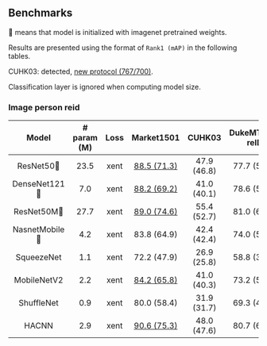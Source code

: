 ## Benchmarks
:dog: means that model is initialized with imagenet pretrained weights.

Results are presented using the format of `Rank1 (mAP)` in the following tables.

CUHK03: detected, [new protocol (767/700)](https://github.com/zhunzhong07/person-re-ranking#the-new-trainingtesting-protocol-for-cuhk03).

Classification layer is ignored when computing model size.

### Image person reid
| Model | # param (M) | Loss | Market1501 | CUHK03 | DukeMTMC-reID | MSMT17 |
| :---: | :---: | :---: | :---: | :---: | :---: | :---: |
| ResNet50:dog: | 23.5 | xent | [88.5 (71.3)](http://eecs.qmul.ac.uk/~kz303/deep-person-reid/model-zoo/image-models/resnet50_xent_market1501.pth.tar) | 47.9 (46.8) | 77.7 (58.8) | 63.4 (34.2) |
| DenseNet121:dog: | 7.0 | xent | [88.2 (69.2)](http://eecs.qmul.ac.uk/~kz303/deep-person-reid/model-zoo/image-models/densenet121_xent_market1501.pth.tar) | 41.0 (40.1) | 78.6 (58.5) | 66.0 (34.6) |
| ResNet50M:dog: | 27.7 | xent | [89.0 (74.6)](http://eecs.qmul.ac.uk/~kz303/deep-person-reid/model-zoo/image-models/resnet50m_xent_market1501.pth.tar) | 55.4 (52.7) | 81.0 (64.1) | 64.6 (35.9) |
| NasnetMobile:dog: | 4.2 | xent | 83.8 (64.9) | 42.4 (42.4) | 74.0 (53.7) | 57.1 (30.2) |
| SqueezeNet | 1.1 | xent | 72.2 (47.9) | 26.9 (25.8) | 58.8 (37.8) | 30.6 (13.0) |
| MobileNetV2 | 2.2 | xent | [84.2 (65.8)](http://eecs.qmul.ac.uk/~kz303/deep-person-reid/model-zoo/image-models/mobilenetv2_xent_market1501.pth.tar) | 41.0 (40.3) | 73.2 (52.5) | 44.9 (21.1) |
| ShuffleNet | 0.9 | xent | 80.0 (58.4) | 31.9 (31.7) | 69.3 (46.8) | 39.6 (17.8) |
| HACNN | 2.9 | xent | [90.6 (75.3)](http://eecs.qmul.ac.uk/~kz303/deep-person-reid/model-zoo/image-models/hacnn_xent_market.pth.tar) | 48.0 (47.6) | 80.7 (64.4) | 61.8 (34.6) |